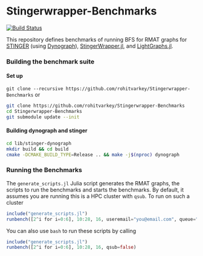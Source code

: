 # Stingerwrapper-Benchmarks

[![Build Status](https://travis-ci.org/rohitvarkey/Stingerwrapper-Benchmarks.svg?branch=master)](https://travis-ci.org/rohitvarkey/Stingerwrapper-Benchmarks)

This repository defines benchmarks of running BFS for RMAT graphs for [STINGER](https://github.com/stingergraph/stinger) (using [Dynograph](https://github.com/DynoGraph/stinger-dynograph)), [StingerWrapper.jl](https://github.com/rohitvarkey/StingerWrapper.jl),
and [LightGraphs.jl](https://github.com/JuliaGraphs/LightGraphs.jl).

### Building the benchmark suite

#### Set up
`git clone --recursive https://github.com/rohitvarkey/Stingerwrapper-Benchmarks`
or
```bash
git clone https://github.com/rohitvarkey/Stingerwrapper-Benchmarks
cd Stingerwrapper-Benchmarks
git submodule update --init
```

#### Building dynograph and stinger

```bash
cd lib/stinger-dynograph
mkdir build && cd build
cmake -DCMAKE_BUILD_TYPE=Release .. && make -j$(nproc) dynograph
```

### Running the Benchmarks

The `generate_scripts.jl` Julia script generates the RMAT graphs, the scripts to
run the benchmarks and starts the benchmarks. By default, it assumes you are running
this is a HPC cluster with `qsub`. To run on such a cluster

```julia
include("generate_scripts.jl")
runbench([2^i for i=0:6], 10:28, 16, useremail="you@email.com", queue="your-queue")
```

You can also use `bash` to run these scripts by calling

```julia
include("generate_scripts.jl")
runbench([2^i for i=0:6], 10:28, 16, qsub=false)
```
